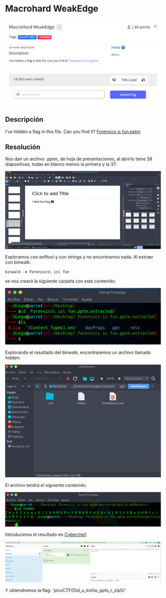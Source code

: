 # Macrohard WeakEdge
![Descripcion del CTF](img/description.png)

## Descripción
I've hidden a flag in this file. Can you find it? [Forensics is fun.pptm](https://mercury.picoctf.net/static/9a7436948cc502e9cacf5bc84d2cccb5/Forensics%20is%20fun.pptm)

## Resolución
Nos dan un archivo .pptm, de hoja de presentaciones, al abrirlo tiene 58 diapositivas, todas en blanco menos la primera y la 37:

![PowerPoint](img/powerpoint.png)

Exploramos con exiftool y con strings y no encontramos nada. Al extraer con binwalk:

```
binwalk -e Forensics\ is\ fun
```
 
se nos creará la siguiente carpeta con este contenido:

![Consola](img/console1.png)

Explorando el resultado del binwalk, encontraremos un archivo llamado hidden:

![Carpeta](img/folder.png)

El archivo tendrá el siguiente contenido:

![Consola](img/console2.png)

Introducimos el resultado en [Cyberchef](https://gchq.github.io/CyberChef/):

![Cybercheff](img/cybercheff.png)

Y obtendremos la flag: 'picoCTF{Did_u_kn0w_ppts_r_zip5}'

